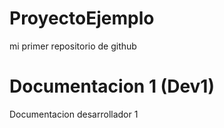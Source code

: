 # ProyectoEjemplo
mi primer repositorio de github

# Documentacion 1 (Dev1)
Documentacion desarrollador 1
